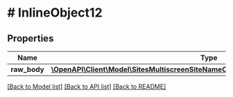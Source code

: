 # # InlineObject12

## Properties

Name | Type | Description | Notes
------------ | ------------- | ------------- | -------------
**raw_body** | [**\OpenAPI\Client\Model\SitesMultiscreenSiteNameCollectionCollectionNameRowRawBody1[]**](SitesMultiscreenSiteNameCollectionCollectionNameRowRawBody1.md) |  | [optional]

[[Back to Model list]](../../README.md#models) [[Back to API list]](../../README.md#endpoints) [[Back to README]](../../README.md)
